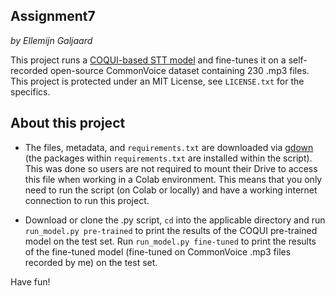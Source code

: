 Assignment7
-------------
*by Ellemijn Galjaard*

This project runs a [COQUI-based STT model](https://github.com/coqui-ai/STT/blob/main/notebooks/train_personal_model_with_common_voice.ipynb) and fine-tunes it on a self-recorded open-source CommonVoice dataset containing 230 .mp3 files. This project is protected under an MIT License, see ``LICENSE.txt`` for the specifics.  

About this project
--------------
- The files, metadata, and ``requirements.txt`` are downloaded via [gdown](https://pypi.org/project/gdown/) (the packages within ``requirements.txt`` are installed within the script). This was done so users are not required to mount their Drive to access this file when working in a Colab environment. This means that you only need to run the script (on Colab or locally) and have a working internet connection to run this project.  

- Download or clone the .py script, ``cd`` into the applicable directory and run ``run_model.py pre-trained`` to print the results of the COQUI pre-trained model on the test set. Run ``run_model.py fine-tuned`` to print the results of the fine-tuned model (fine-tuned on CommonVoice .mp3 files recorded by me) on the test set.
  
Have fun!
